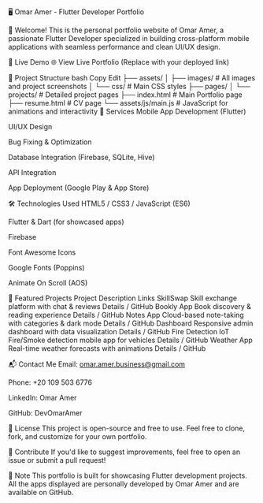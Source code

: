 
🖥️ Omar Amer - Flutter Developer Portfolio


👋 Welcome!
This is the personal portfolio website of Omar Amer, a passionate Flutter Developer specialized in building cross-platform mobile applications with seamless performance and clean UI/UX design.

🚀 Live Demo
🌐 View Live Portfolio
(Replace with your deployed link)

📂 Project Structure
bash
Copy
Edit
├── assets/
│   ├── images/            # All images and project screenshots
│   └── css/                # Main CSS styles
├── pages/
│   └── projects/           # Detailed project pages
├── index.html              # Main Portfolio page
├── resume.html             # CV page
└── assets/js/main.js       # JavaScript for animations and interactivity
💼 Services
Mobile App Development (Flutter)

UI/UX Design

Bug Fixing & Optimization

Database Integration (Firebase, SQLite, Hive)

API Integration

App Deployment (Google Play & App Store)

🛠️ Technologies Used
HTML5 / CSS3 / JavaScript (ES6)

Flutter & Dart (for showcased apps)

Firebase

Font Awesome Icons

Google Fonts (Poppins)

Animate On Scroll (AOS)

📱 Featured Projects
Project	Description	Links
SkillSwap	Skill exchange platform with chat & reviews	Details / GitHub
Bookly App	Book discovery & reading experience	Details / GitHub
Notes App	Cloud-based note-taking with categories & dark mode	Details / GitHub
Dashboard	Responsive admin dashboard with data visualization	Details / GitHub
Fire Detection	IoT Fire/Smoke detection mobile app for vehicles	Details / GitHub
Weather App	Real-time weather forecasts with animations	Details / GitHub

📬 Contact Me
Email: omar.amer.business@gmail.com

Phone: +20 109 503 6776

LinkedIn: Omar Amer

GitHub: DevOmarAmer

📢 License
This project is open-source and free to use. Feel free to clone, fork, and customize for your own portfolio.

🌟 Contribute
If you'd like to suggest improvements, feel free to open an issue or submit a pull request!

📌 Note
This portfolio is built for showcasing Flutter development projects.
All the apps displayed are personally developed by Omar Amer and are available on GitHub.
